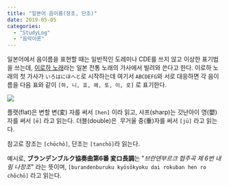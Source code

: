 ```yaml
---
title: "일본어 음이름(장조, 단조)"
date: 2019-05-05
categories: 
  - "StudyLog"
  - "음악이론"
---
```


일본어에서 음이름을 표현할 때는 일반적인 도레미나 CDE를 쓰지 않고 이상한 표기법을 쓰는데, [이로하 노래](https://thewiki.kr/w/%EC%9D%B4%EB%A1%9C%ED%95%98%20%EB%85%B8%EB%9E%98)라는 일본 전통 노래의 가사에서 빌려와 쓴다고 한다. 이로하 노래의 첫 가사가 `いろはにほへと`로 시작하는데 여기서 `ABCDEFG`와 서로 대응하면 각 음이름을 다음 표와 같이 `[하, 니, 호, 헤, 토, 이, 로]` 로 표기한다.

[ ![](/assets/img/wp-content/uploads/2019/05/조표.png)](http://yoonbumtae.com/?attachment_id=1090)

플랫(flat)은 변할 변(変) 자를 써서 `[hen]` 이라 읽고, 샤프(sharp)는 갓난아이 영(嬰) 자를 써서 `[ē]` 라고 읽는다. 더블(double)은  무거울 중(重)자를 써서 `[jū]` 라고 읽는다.

참고로 장조는 `[chōchō]`, 단조는 `[tanchō]`라 읽는다.

예시로, **ブランデンブルク協奏曲第6番 変ロ長調**는 "_브란덴부르크 협주곡 제 6번 내림 나장조_" 라는 뜻이며, `[burandenburuku kyōsōkyoku dai rokuban hen ro chōchō]` 라고 읽는다.
